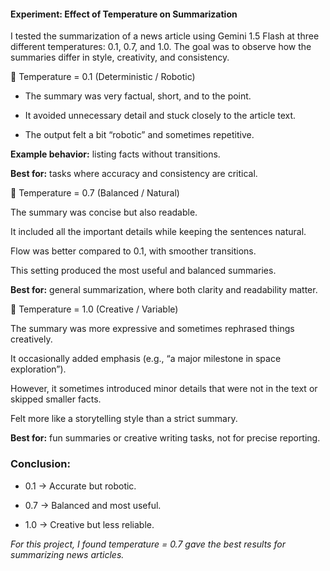 #### Experiment: Effect of Temperature on Summarization

I tested the summarization of a news article using Gemini 1.5 Flash at three different temperatures: 0.1, 0.7, and 1.0. The goal was to observe how the summaries differ in style, creativity, and consistency.

🔹 Temperature = 0.1 (Deterministic / Robotic)

- The summary was very factual, short, and to the point.

- It avoided unnecessary detail and stuck closely to the article text.

- The output felt a bit “robotic” and sometimes repetitive.

**Example behavior:** listing facts without transitions.

**Best for:** tasks where accuracy and consistency are critical.

🔹 Temperature = 0.7 (Balanced / Natural)

The summary was concise but also readable.

It included all the important details while keeping the sentences natural.

Flow was better compared to 0.1, with smoother transitions.

This setting produced the most useful and balanced summaries.

**Best for:** general summarization, where both clarity and readability matter.

🔹 Temperature = 1.0 (Creative / Variable)

The summary was more expressive and sometimes rephrased things creatively.

It occasionally added emphasis (e.g., “a major milestone in space exploration”).

However, it sometimes introduced minor details that were not in the text or skipped smaller facts.

Felt more like a storytelling style than a strict summary.

**Best for:** fun summaries or creative writing tasks, not for precise reporting.

### Conclusion:

- 0.1 → Accurate but robotic.

- 0.7 → Balanced and most useful.

- 1.0 → Creative but less reliable.

*For this project, I found temperature = 0.7 gave the best results for summarizing news articles.*
